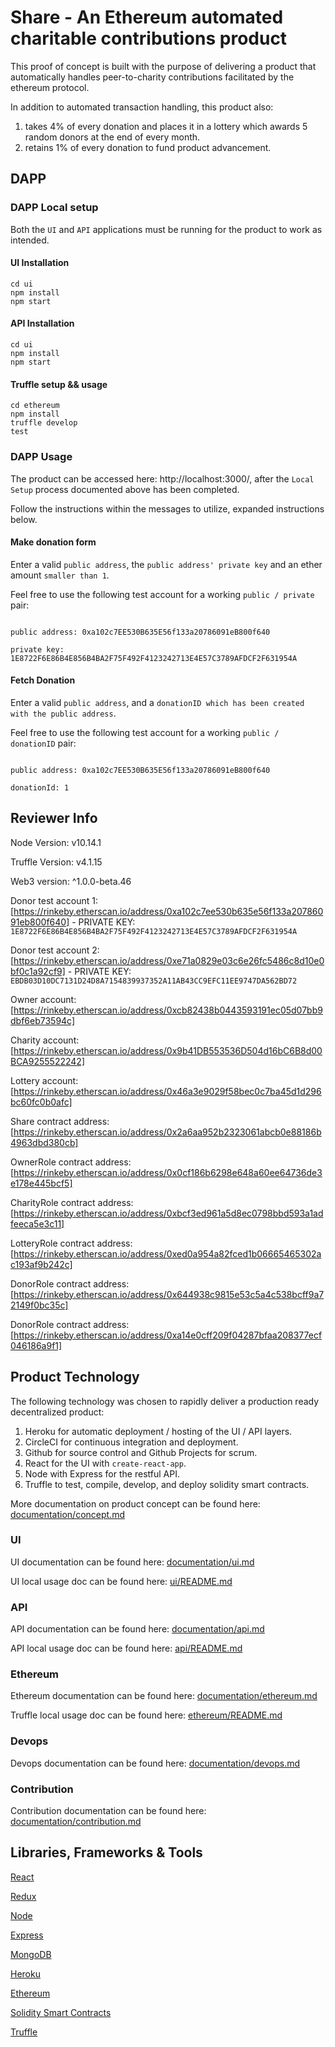 # Share - An Ethereum automated charitable contributions product

This proof of concept is built with the purpose of delivering a product that automatically handles peer-to-charity contributions facilitated by the ethereum protocol.

In addition to automated transaction handling, this product also:

1) takes 4% of every donation and places it in a lottery which awards 5 random donors at the end of every month.
2) retains 1% of every donation to fund product advancement. 

## DAPP

### DAPP Local setup

Both the `UI` and `API` applications must be running for the product to work as intended.

#### UI Installation

```
cd ui
npm install
npm start
```

#### API Installation

```
cd ui
npm install
npm start
```

#### Truffle setup && usage

```angular2html
cd ethereum
npm install
truffle develop
test
```

### DAPP Usage

The product can be accessed here: http://localhost:3000/, after the `Local Setup` process documented above has been completed.

Follow the instructions within the messages to utilize, expanded instructions below.

#### Make donation form

Enter a valid `public address`, the `public address' private key` and an ether amount `smaller than 1`.

Feel free to use the following test account for a working `public / private` pair:

```angular2html

public address: 0xa102c7EE530B635E56f133a20786091eB800f640

private key: 1E8722F6E86B4E856B4BA2F75F492F4123242713E4E57C3789AFDCF2F631954A

```

#### Fetch Donation 

Enter a valid `public address`, and a `donationID which has been created with the public address`.

Feel free to use the following test account for a working `public / donationID` pair:

```angular2html

public address: 0xa102c7EE530B635E56f133a20786091eB800f640

donationId: 1
``` 

## Reviewer Info

Node Version: v10.14.1 

Truffle Version: v4.1.15

Web3 version: ^1.0.0-beta.46

Donor test account 1: [https://rinkeby.etherscan.io/address/0xa102c7ee530b635e56f133a20786091eb800f640] - PRIVATE KEY: `1E8722F6E86B4E856B4BA2F75F492F4123242713E4E57C3789AFDCF2F631954A`

Donor test account 2: [https://rinkeby.etherscan.io/address/0xe71a0829e03c6e26fc5486c8d10e0bf0c1a92cf9] - PRIVATE KEY: `EBDB03D10DC7131D24D8A7154839937352A11AB43CC9EFC11EE9747DA562BD72`

Owner account: [https://rinkeby.etherscan.io/address/0xcb82438b0443593191ec05d07bb9dbf6eb73594c]

Charity account: [https://rinkeby.etherscan.io/address/0x9b41DB553536D504d16bC6B8d00BCA9255522242]

Lottery account: [https://rinkeby.etherscan.io/address/0x46a3e9029f58bec0c7ba45d1d296bc60fc0b0afc]

Share contract address:[https://rinkeby.etherscan.io/address/0x2a6aa952b2323061abcb0e88186b4963dbd380cb]

OwnerRole contract address:[https://rinkeby.etherscan.io/address/0x0cf186b6298e648a60ee64736de3e178e445bcf5]

CharityRole contract address:[https://rinkeby.etherscan.io/address/0xbcf3ed961a5d8ec0798bbd593a1adfeeca5e3c11]

LotteryRole contract address:[https://rinkeby.etherscan.io/address/0xed0a954a82fced1b06665465302ac193af9b242c]

DonorRole contract address:[https://rinkeby.etherscan.io/address/0x644938c9815e53c5a4c538bcff9a72149f0bc35c]

DonorRole contract address:[https://rinkeby.etherscan.io/address/0xa14e0cff209f04287bfaa208377ecf046186a9f1]

## Product Technology

The following technology was chosen to rapidly deliver a production ready decentralized product:

1) Heroku for automatic deployment / hosting of the UI / API layers.
2) CircleCI for continuous integration and deployment.
2) Github for source control and Github Projects for scrum.
2) React for the UI with `create-react-app`.
3) Node with Express for the restful API.
5) Truffle to test, compile, develop, and deploy solidity smart contracts.

More documentation on product concept can be found here: [documentation/concept.md](https://github.com/escobard/share/blob/master/documentation/concept.md)

### UI

UI documentation can be found here: [documentation/ui.md](https://github.com/escobard/share/blob/master/documentation/ui.md)

UI local usage doc can be found here: [ui/README.md](https://github.com/escobard/share/blob/master/ui/README.md)

### API 

API documentation can be found here: [documentation/api.md](https://github.com/escobard/share/blob/master/documentation/api.md)

API local usage doc can be found here: [api/README.md](https://github.com/escobard/share/blob/master/api/README.md)

### Ethereum

Ethereum documentation can be found here: [documentation/ethereum.md](https://github.com/escobard/share/blob/master/documentation/ethereum.md)

Truffle local usage doc can be found here: [ethereum/README.md](https://github.com/escobard/share/blob/master/ethereum/README.md)

### Devops

Devops documentation can be found here: [documentation/devops.md](https://github.com/escobard/share/blob/master/documentation/devops.md)

### Contribution

Contribution documentation can be found here: [documentation/contribution.md](https://github.com/escobard/share/blob/master/documentation/contribution.md)

## Libraries, Frameworks & Tools

[React](https://reactjs.org/)

[Redux](https://redux.js.org/)

[Node](https://nodejs.org/en/)

[Express](https://expressjs.com/)

[MongoDB](https://www.mongodb.com/)

[Heroku](https://www.heroku.com/)

[Ethereum](https://www.ethereum.org/)

[Solidity Smart Contracts](https://github.com/ethereum/solidity)

[Truffle](https://truffleframework.com/)